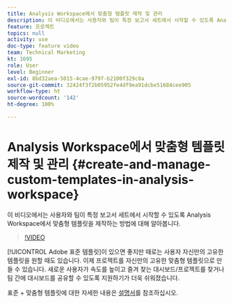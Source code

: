 ```yaml
---
title: Analysis Workspace에서 맞춤형 템플릿 제작 및 관리
description: 이 비디오에서는 사용자와 팀이 특정 보고서 세트에서 시작할 수 있도록 Analysis Workspace에서 맞춤형 템플릿을 제작하는 방법에 대해 알아봅니다.
feature: 프로젝트
topics: null
activity: use
doc-type: feature video
team: Technical Marketing
kt: 1695
role: User
level: Beginner
exl-id: 8bd32aea-5015-4cae-979f-b2100f329c8a
source-git-commit: 32424f3f2b05952fe4df9ea91dcbe51684cee905
workflow-type: ht
source-wordcount: '142'
ht-degree: 100%

---
```


# Analysis Workspace에서 맞춤형 템플릿 제작 및 관리 {#create-and-manage-custom-templates-in-analysis-workspace}

이 비디오에서는 사용자와 팀이 특정 보고서 세트에서 시작할 수 있도록 Analysis Workspace에서 맞춤형 템플릿을 제작하는 방법에 대해 알아봅니다.

>[!VIDEO](https://video.tv.adobe.com/v/23231/?quality=12)

[!UICONTROL Adobe 표준 템플릿]이 있으면 좋지만 때로는 사용자 자신만의 고유한 템플릿을 원할 때도 있습니다. 이제 프로젝트를 자신만의 고유한 맞춤형 템플릿으로 만들 수 있습니다. 새로운 사용자가 속도를 높이고 즐겨 찾는 대시보드/프로젝트를 찾거나 팀 간에 대시보드를 공유할 수 있도록 지원하기가 더욱 쉬워졌습니다.

표준 + 맞춤형 템플릿에 대한 자세한 내용은 [설명서](https://marketing.adobe.com/resources/help/ko-KR/analytics/analysis-workspace/starter_projects.html)를 참조하십시오.
